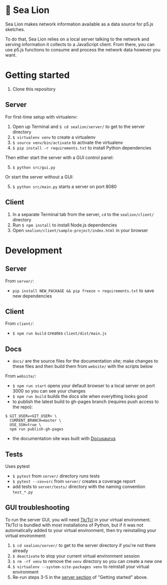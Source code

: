 # 🌊 Sea Lion

Sea Lion makes network information available as a data source for p5.js sketches.

To do that, Sea Lion relies on a local server talking to the network and serving information it collects to a JavaScript client. From there, you can use p5.js functions to consume and process the network data however you want.

# Getting started

1. Clone this repository

## Server

For first-time setup with virtualenv:

1. Open up Terminal and `$ cd sealion/server/` to get to the server directory
2. `$ virtualenv venv` to create a virtualenv
3. `$ source venv/bin/activate` to activate the virtualenv
4. `$ pip install -r requirements.txt` to install Python dependencies

Then either start the server with a GUI control panel:

5. `$ python src/gui.py`

Or start the server without a GUI:

5. `$ python src/main.py` starts a server on port 8080

## Client

1. In a separate Terminal tab from the server, `cd` to the `sealion/client/` directory
2. Run `$ npm install` to install Node.js dependencies
3. Open `sealion/client/sample-project/index.html` in your browser

# Development

## Server

From `server/`:

- `pip install NEW_PACKAGE && pip freeze > requirements.txt` to save new dependencies

## Client

From `client/`:

- `$ npm run build` creates `client/dist/main.js`

## Docs

- `docs/` are the source files for the documentation site; make changes to these files and then build them from `website/` with the scripts below

From `website/`:

- `$ npm run start` opens your default browser to a local server on port 3000 so you can see your changes
- `$ npm run build` builds the docs site when everything looks good
- to publish the latest build to gh-pages branch (requires push access to the repo):

```
$ GIT_USER=<GIT_USER> \
  CURRENT_BRANCH=master \
  USE_SSH=true \
  npm run publish-gh-pages
```

- the documentation site was built with [Docusaurus](https://docusaurus.io)

## Tests

Uses pytest

- `$ pytest` from `server/` directory runs tests
- `$ pytest --cov=src` from `server/` creates a coverage report
- add tests to `server/tests/` directory with the naming convention `test_*.py`

## GUI troubleshooting

To run the server GUI, you will need [Tk/Tcl](http://www.tcl.tk/) in your virtual environment. Tk/Tcl is bundled with most installations of Python, but if it was not automatically added to your virtual environment, then try reinstalling your virtual environment:

1. `$ cd sealion/server/` to get to the server directory if you're not there already
1. `$ deactivate` to stop your current virtual environment session
1. `$ rm -rf venv` to remove the `venv` directory so you can create a new one
1. `$ virtualenv --system-site-packages venv` to reinstall your virtual environment
1. Re-run steps 3-5 in the [server section](https://github.com/kaganjd/sealion#server) of "Getting started" above.
